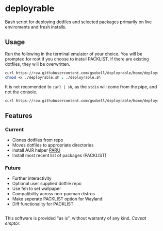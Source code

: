 # deployrable
Bash script for deploying dotfiles and selected packages primarily on live enviroments and fresh installs.

## Usage
Run the following in the terminal emulator of your choice. You will be prompted for root if you choose to install PACKLIST. If there are existing dotfiles, they will be overwritten.
```bash
curl https://raw.githubusercontent.com/gsobell/deployrable/home/deployrable.sh > deployrable.sh ;
chmod +x ./deployrable.sh ; ./deployrable.sh
```
It is not recomended to `curl | sh`, as the `stdin` will come from the pipe, and not the console.
```bash
curl https://raw.githubusercontent.com/gsobell/deployrable/home/deployrable.sh | sh
```
## Features

### Current
- Clones dotfiles from repo
- Moves dotfiles to appropriate directories
- Install AUR helper [PARU](https://github.com/morganamilo/paru)
- Install most recent list of packages (PACKLIST)

### Future
- Further interactivity
- Optional user supplied dotfile repo
- Use feh to set wallpaper
- Compatibility across non-pacman distros
- Make seperate PACKLIST option for Wayland
- Diff functionality for PACKLIST
##
This software is provided "as is", without warranty of any kind. *Caveat emptor*.
